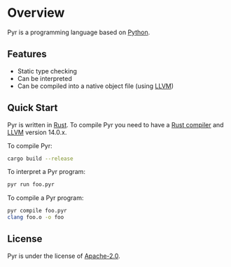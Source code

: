 # Overview

Pyr is a programming language based on [Python](https://www.python.org/).

## Features

- Static type checking
- Can be interpreted
- Can be compiled into a native object file (using [LLVM](https://llvm.org/))

## Quick Start

Pyr is written in [Rust](https://www.rust-lang.org/).
To compile Pyr you need to have a [Rust compiler](https://rustup.rs/) and [LLVM](https://llvm.org/) version 14.0.x.

To compile Pyr:

```bash
cargo build --release
```

To interpret a Pyr program:

```bash
pyr run foo.pyr
```

To compile a Pyr program:

```bash
pyr compile foo.pyr
clang foo.o -o foo
```

## License

Pyr is under the license of [Apache-2.0](https://www.apache.org/licenses/LICENSE-2.0).
